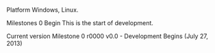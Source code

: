 Platform
	Windows, Linux.

Milestones
	0			Begin
				This is the start of development.

Current version
	Milestone 0
				r0000 v0.0 - Development Begins (July 27, 2013)